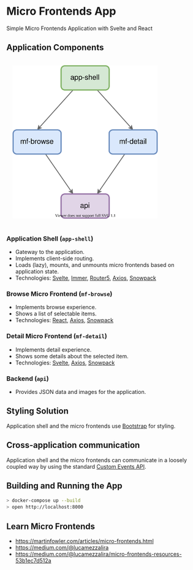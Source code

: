 # Micro Frontends App

Simple Micro Frontends Application with Svelte and React

## Application Components

<img src="./doc/micro-frontends.svg" height="400" style="margin:1rem"><img>

### Application Shell (`app-shell`)

- Gateway to the application.
- Implements client-side routing.
- Loads (lazy), mounts, and unmounts micro frontends based on application state.
- Technologies: [Svelte](https://svelte.dev/), [Immer](https://immerjs.github.io/immer/), [Router5](https://router5.js.org/), [Axios](https://github.com/axios/axios), [Snowpack](https://www.snowpack.dev/)

### Browse Micro Frontend (`mf-browse`)

- Implements browse experience.
- Shows a list of selectable items.
- Technologies: [React](https://reactjs.org/), [Axios](https://github.com/axios/axios), [Snowpack](https://www.snowpack.dev/)

### Detail Micro Frontend (`mf-detail`)

- Implements detail experience.
- Shows some details about the selected item.
- Technologies: [Svelte](https://svelte.dev/), [Axios](https://github.com/axios/axios), [Snowpack](https://www.snowpack.dev/)

### Backend (`api`)

- Provides JSON data and images for the application.

## Styling Solution

Application shell and the micro frontends use [Bootstrap](https://getbootstrap.com/) for styling.

## Cross-application communication

Application shell and the micro frontends can communicate in a loosely coupled way by using the standard [Custom Events API](https://developer.mozilla.org/en-US/docs/Web/Guide/Events/Creating_and_triggering_events).

## Building and Running the App

```bash
> docker-compose up --build
> open http://localhost:8000
```

## Learn Micro Frontends

- https://martinfowler.com/articles/micro-frontends.html
- https://medium.com/@lucamezzalira
- https://medium.com/@lucamezzalira/micro-frontends-resources-53b1ec7d512a
